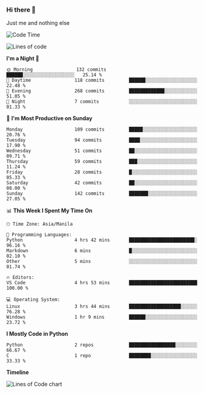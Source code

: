 ### Hi there 👋

Just me and nothing else


<!--START_SECTION:waka-->
![Code Time](http://img.shields.io/badge/Code%20Time-106%20hrs%2021%20mins-blue)

![Lines of code](https://img.shields.io/badge/From%20Hello%20World%20I%27ve%20Written-1.3%20million%20lines%20of%20code-blue)

**I'm a Night 🦉** 

```text
🌞 Morning                132 commits         ██████░░░░░░░░░░░░░░░░░░░   25.14 % 
🌆 Daytime                118 commits         ██████░░░░░░░░░░░░░░░░░░░   22.48 % 
🌃 Evening                268 commits         █████████████░░░░░░░░░░░░   51.05 % 
🌙 Night                  7 commits           ░░░░░░░░░░░░░░░░░░░░░░░░░   01.33 % 
```
📅 **I'm Most Productive on Sunday** 

```text
Monday                   109 commits         █████░░░░░░░░░░░░░░░░░░░░   20.76 % 
Tuesday                  94 commits          ████░░░░░░░░░░░░░░░░░░░░░   17.90 % 
Wednesday                51 commits          ██░░░░░░░░░░░░░░░░░░░░░░░   09.71 % 
Thursday                 59 commits          ███░░░░░░░░░░░░░░░░░░░░░░   11.24 % 
Friday                   28 commits          █░░░░░░░░░░░░░░░░░░░░░░░░   05.33 % 
Saturday                 42 commits          ██░░░░░░░░░░░░░░░░░░░░░░░   08.00 % 
Sunday                   142 commits         ███████░░░░░░░░░░░░░░░░░░   27.05 % 
```


📊 **This Week I Spent My Time On** 

```text
🕑︎ Time Zone: Asia/Manila

💬 Programming Languages: 
Python                   4 hrs 42 mins       ████████████████████████░   96.16 % 
Markdown                 6 mins              █░░░░░░░░░░░░░░░░░░░░░░░░   02.10 % 
Other                    5 mins              ░░░░░░░░░░░░░░░░░░░░░░░░░   01.74 % 

🔥 Editors: 
VS Code                  4 hrs 53 mins       █████████████████████████   100.00 % 

💻 Operating System: 
Linux                    3 hrs 44 mins       ███████████████████░░░░░░   76.28 % 
Windows                  1 hr 9 mins         ██████░░░░░░░░░░░░░░░░░░░   23.72 % 
```

**I Mostly Code in Python** 

```text
Python                   2 repos             █████████████████░░░░░░░░   66.67 % 
C                        1 repo              ████████░░░░░░░░░░░░░░░░░   33.33 % 
```



**Timeline**

![Lines of Code chart](https://raw.githubusercontent.com/mauring55/mauring55/main/assets/bar_graph.png)


<!--END_SECTION:waka-->
